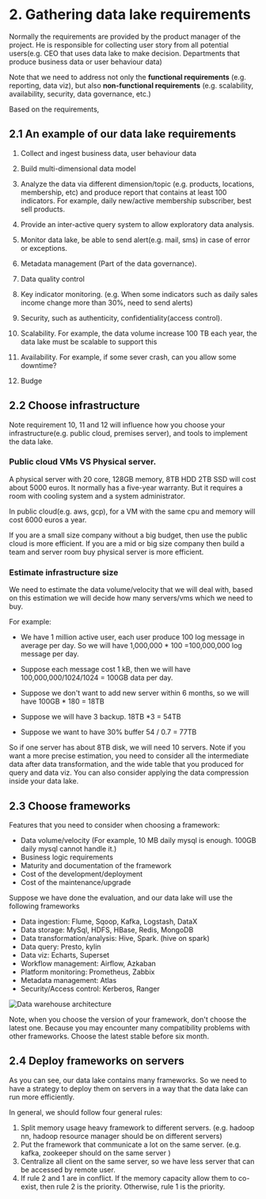 # 2. Gathering data lake requirements

Normally the requirements are provided by the product manager of the project. He is responsible for collecting user 
story from all potential users(e.g. CEO that uses data lake to make decision. Departments that produce business data or
user behaviour data)

Note that we need to address not only the **functional requirements** (e.g. reporting, data viz), but also **non-functional
requirements** (e.g. scalability, availability, security, data governance, etc.)

Based on the requirements, 

## 2.1 An example of our data lake requirements

1. Collect and ingest business data, user behaviour data
2. Build multi-dimensional data model 
3. Analyze the data via different dimension/topic (e.g. products, locations, membership, etc) and produce report that
contains at least 100 indicators. For example, daily new/active membership subscriber, best sell products.
   
4. Provide an inter-active query system to allow exploratory data analysis.
5. Monitor data lake, be able to send alert(e.g. mail, sms) in case of error or exceptions.
6. Metadata management (Part of the data governance).
7. Data quality control
8. Key indicator monitoring. (e.g. When some indicators such as daily sales income change more than 30%, need to send alerts)
9. Security, such as authenticity, confidentiality(access control).
10. Scalability. For example, the data volume increase 100 TB each year, the data lake must be scalable to support this
11. Availability. For example, if some sever crash, can you allow some downtime?
12. Budge

## 2.2 Choose infrastructure  

Note requirement 10, 11 and 12 will influence how you choose your infrastructure(e.g. public cloud, premises server), 
and tools to implement the data lake. 

### Public cloud VMs VS Physical server.

A physical server with 20 core, 128GB memory, 8TB HDD 2TB SSD will cost about 5000 euros. It normally has a five-year warranty.
But it requires a room with  cooling system and a system administrator. 

In public cloud(e.g. aws, gcp), for a VM with the same cpu and memory will cost 6000 euros a year. 

If you are a small size company without a big budget, then use the public cloud is more efficient. If you are a mid or big size company then 
build a team and server room buy physical server is more efficient. 

### Estimate infrastructure size
We need to estimate the data volume/velocity that we will deal with, based on this estimation we will decide how many 
servers/vms which we need to buy.

For example:
- We have 1 million active user, each user produce 100 log message in average per day. So we will have 
1,000,000 * 100 =100,000,000 log message per day. 

- Suppose each message cost 1 kB, then we will have 100,000,000/1024/1024 = 100GB data per day.

- Suppose we don't want to add new server within 6 months, so we will have 100GB * 180 = 18TB

- Suppose we will have 3 backup. 18TB *3 = 54TB

- Suppose we want to have 30% buffer 54 / 0.7 = 77TB

So if one server has about 8TB disk, we will need 10 servers. Note if you want a more precise estimation, you need to 
consider all the intermediate data after data transformation, and the wide table that you produced for query and data viz.
You can also consider applying the data compression inside your data lake. 

## 2.3 Choose frameworks

Features that you need to consider when choosing a framework:
- Data volume/velocity (For example, 10 MB daily mysql is enough. 100GB daily mysql cannot handle it.)
- Business logic requirements
- Maturity and documentation of the framework
- Cost of the development/deployment
- Cost of the maintenance/upgrade

Suppose we have done the evaluation, and our data lake will use the following frameworks
- Data ingestion: Flume, Sqoop, Kafka, Logstash, DataX
- Data storage: MySql, HDFS, HBase, Redis, MongoDB
- Data transformation/analysis: Hive, Spark. (hive on spark)
- Data query: Presto, kylin
- Data viz: Echarts, Superset
- Workflow management: Airflow, Azkaban
- Platform monitoring: Prometheus, Zabbix
- Metadata management: Atlas
- Security/Access control: Kerberos, Ranger

![Data warehouse architecture](https://raw.githubusercontent.com/pengfei99/DataLakeForECommerce/main/img/data_flow_architecture.PNG)

Note, when you choose the version of your framework, don't choose the latest one. Because you may encounter many 
compatibility problems with other frameworks. Choose the latest stable before six month.

## 2.4 Deploy frameworks on servers

As you can see, our data lake contains many frameworks. So we need to have a strategy to deploy them on servers in a
way that the data lake can run more efficiently.

In general, we should follow four general rules:
1. Split memory usage heavy framework to different servers. (e.g. hadoop nn, hadoop resource manager should be on different servers)
2. Put the framework that communicate a lot on the same server. (e.g. kafka, zookeeper should on the same server )
3. Centralize all client on the same server, so we have less server that can be accessed by remote user.
4. If rule 2 and 1 are in conflict. If the memory capacity allow them to co-exist, then rule 2 is the priority. 
   Otherwise, rule 1 is the priority.
